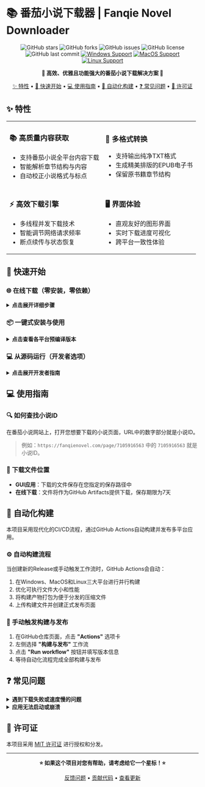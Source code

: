 # 📚 番茄小说下载器 | Fanqie Novel Downloader

<div align="center">

![GitHub stars](https://img.shields.io/github/stars/POf-L/Fanqie-Tomato-Downloader?style=flat-square&logo=github)
![GitHub forks](https://img.shields.io/github/forks/POf-L/Fanqie-Tomato-Downloader?style=flat-square&logo=github)
![GitHub issues](https://img.shields.io/github/issues/POf-L/Fanqie-Tomato-Downloader?style=flat-square&logo=github)
![GitHub license](https://img.shields.io/github/license/POf-L/Fanqie-Tomato-Downloader?style=flat-square)
![GitHub last commit](https://img.shields.io/github/last-commit/POf-L/Fanqie-Tomato-Downloader?style=flat-square)
[![Windows Support](https://img.shields.io/badge/Windows-0078D6?style=flat-square&logo=windows&logoColor=white)](https://github.com/POf-L/Fanqie-Tomato-Downloader/releases)
[![MacOS Support](https://img.shields.io/badge/MacOS-000000?style=flat-square&logo=apple&logoColor=white)](https://github.com/POf-L/Fanqie-Tomato-Downloader/releases)
[![Linux Support](https://img.shields.io/badge/Linux-FCC624?style=flat-square&logo=linux&logoColor=black)](https://github.com/POf-L/Fanqie-Tomato-Downloader/releases)

**🌟 高效、优雅且功能强大的番茄小说下载解决方案 🌟**

[✨ 特性](#-特性) • 
[🚀 快速开始](#-快速开始) • 
[💻 使用指南](#-使用指南) • 
[🔄 自动化构建](#-自动化构建) • 
[❓ 常见问题](#-常见问题) • 
[📜 许可证](#-许可证)

</div>

## ✨ 特性

<table>
  <tr>
    <td>
      <h3>📚 高质量内容获取</h3>
      <ul>
        <li>支持番茄小说全平台内容下载</li>
        <li>智能解析章节结构与内容</li>
        <li>自动校正小说格式与标点</li>
      </ul>
    </td>
    <td>
      <h3>🔄 多格式转换</h3>
      <ul>
        <li>支持输出纯净TXT格式</li>
        <li>生成精美排版的EPUB电子书</li>
        <li>保留原书籍章节结构</li>
      </ul>
    </td>
  </tr>
  <tr>
    <td>
      <h3>⚡ 高效下载引擎</h3>
      <ul>
        <li>多线程并发下载技术</li>
        <li>智能调节网络请求频率</li>
        <li>断点续传与状态恢复</li>
      </ul>
    </td>
    <td>
      <h3>🖥️ 界面体验</h3>
      <ul>
        <li>直观友好的图形界面</li>
        <li>实时下载进度可视化</li>
        <li>跨平台一致性体验</li>
      </ul>
    </td>
  </tr>
</table>

## 🚀 快速开始

### 🌐 在线下载（零安装，零依赖）

<details>
<summary><b>点击展开详细步骤</b></summary>

利用GitHub Actions的强大功能，无需在本地安装任何软件即可下载小说：

1. 在GitHub仓库页面，点击 **"Actions"** 选项卡
2. 左侧选择 **"在线下载小说"** 工作流
3. 点击 **"Run workflow"** 按钮
4. 填写以下信息：
   - **小说ID**：从番茄小说网址中获取（例如：`https://fanqienovel.com/page/7105916563` 中的 `7105916563`）
   - **下载线程数**：默认为5，可选1-10
   - **输出格式**：选择txt或epub
5. 点击 **"Run workflow"** 开始下载
6. 下载完成后，点击运行记录中的 **"Summary"** 标签
7. 在 **"Artifacts"** 部分找到并下载小说文件（保存期限为7天）

</details>

### 📦 一键式安装与使用

<details>
<summary><b>点击查看各平台预编译版本</b></summary>

从 [📥 官方发布页](https://github.com/POf-L/Fanqie-Tomato-Downloader/releases) 下载适合您系统的预编译版本：

| 平台 | 下载链接 | 说明 |
|------|---------|------|
| Windows | [`Fanqie-Novel-Downloader-Windows.zip`](https://github.com/POf-L/Fanqie-Tomato-Downloader/releases) | 解压后双击运行 `番茄小说下载器.exe` |
| MacOS | [`Fanqie-Novel-Downloader-MacOS.zip`](https://github.com/POf-L/Fanqie-Tomato-Downloader/releases) | 解压后运行 `番茄小说下载器` 应用 |
| Linux | [`Fanqie-Novel-Downloader-Linux.zip`](https://github.com/POf-L/Fanqie-Tomato-Downloader/releases) | 解压后运行 `番茄小说下载器` 可执行文件 |

</details>

### 💻 从源码运行（开发者选项）

<details>
<summary><b>点击展开开发者指南</b></summary>

```bash
# 1. 克隆代码仓库
git clone https://github.com/POf-L/Fanqie-Tomato-Downloader.git
cd Fanqie-Tomato-Downloader

# 2. 安装依赖库
pip install -r requirements.txt

# 3. 启动应用
python gui.py
```

</details>

## 💻 使用指南

### 🔍 如何查找小说ID

在番茄小说网站上，打开您想要下载的小说页面，URL中的数字部分就是小说ID。

> 例如：`https://fanqienovel.com/page/7105916563` 中的 `7105916563` 就是小说ID。

### 📂 下载文件位置

- **GUI应用**：下载的文件保存在您指定的保存路径中
- **在线下载**：文件将作为GitHub Artifacts提供下载，保存期限为7天

## 🔄 自动化构建

本项目采用现代化的CI/CD流程，通过GitHub Actions自动构建并发布多平台应用。

### ⚙️ 自动构建流程

当创建新的Release或手动触发工作流时，GitHub Actions会自动：

1. 在Windows、MacOS和Linux三大平台进行并行构建
2. 优化可执行文件大小和性能
3. 将构建产物打包为便于分发的压缩文件
4. 上传构建文件并创建正式发布页面

### 🚀 手动触发构建与发布

1. 在GitHub仓库页面，点击 **"Actions"** 选项卡
2. 左侧选择 **"构建与发布"** 工作流
3. 点击 **"Run workflow"** 按钮并填写版本信息
4. 等待自动化流程完成全部构建与发布

## ❓ 常见问题

<details>
<summary><b>遇到下载失败或速度慢的问题</b></summary>

- 尝试减少并行下载线程数
- 确保网络连接稳定
- 对于较长的小说，考虑分批次下载

</details>

<details>
<summary><b>应用无法启动或崩溃</b></summary>

- 确保您下载了正确的操作系统版本
- 检查系统是否满足最低要求
- 尝试重新下载最新版本

</details>

## 📜 许可证

本项目采用 [MIT 许可证](LICENSE) 进行授权和分发。

---

<div align="center">

**⭐ 如果这个项目对您有帮助，请考虑给它一个星标！⭐**

[反馈问题](https://github.com/POf-L/Fanqie-Tomato-Downloader/issues) • 
[贡献代码](https://github.com/POf-L/Fanqie-Tomato-Downloader/pulls) • 
[查看更新](https://github.com/POf-L/Fanqie-Tomato-Downloader/releases)

</div>
